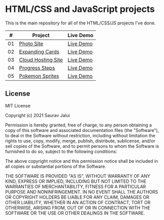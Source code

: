 # HTML/CSS and JavaScript projects

This is the main repository for all of the HTML/CSS/JS projects I've done.

|  #  | Project                                                            | Live Demo                                                   |
| :-: | ------------------------------------------------------------------ | ----------------------------------------------------------- |
| 01  | [Photo Site](https://github.com/SauravJalui/photo-site)            | [Live Demo](https://sauravjalui.github.io/photo-site/)      |
| 02  | [Expanding Cards](https://github.com/SauravJalui/expanding-cards)  | [Live Demo](https://sauravjalui.github.io/expanding-cards/) |
| 03  | [Cloud Hosting Site](https://github.com/SauravJalui/cloud-hosting) | [Live Demo](https://sauravjalui.github.io/cloud-hosting/)   |
| 04  | [Progress Steps](https://github.com/SauravJalui/progress-steps)    | [Live Demo](https://sauravjalui.github.io/progress-steps/)  |
| 05  | [Pokemon Sprites](https://github.com/SauravJalui/pokemon-sprites)  | [Live Demo](https://sauravjalui.github.io/pokemon-sprites/) |

## License

MIT License

Copyright (c) 2021 Saurav Jalui

Permission is hereby granted, free of charge, to any person obtaining a copy
of this software and associated documentation files (the "Software"), to deal
in the Software without restriction, including without limitation the rights
to use, copy, modify, merge, publish, distribute, sublicense, and/or sell
copies of the Software, and to permit persons to whom the Software is
furnished to do so, subject to the following conditions:

The above copyright notice and this permission notice shall be included in all
copies or substantial portions of the Software.

THE SOFTWARE IS PROVIDED "AS IS", WITHOUT WARRANTY OF ANY KIND, EXPRESS OR
IMPLIED, INCLUDING BUT NOT LIMITED TO THE WARRANTIES OF MERCHANTABILITY,
FITNESS FOR A PARTICULAR PURPOSE AND NONINFRINGEMENT. IN NO EVENT SHALL THE
AUTHORS OR COPYRIGHT HOLDERS BE LIABLE FOR ANY CLAIM, DAMAGES OR OTHER
LIABILITY, WHETHER IN AN ACTION OF CONTRACT, TORT OR OTHERWISE, ARISING FROM,
OUT OF OR IN CONNECTION WITH THE SOFTWARE OR THE USE OR OTHER DEALINGS IN THE
SOFTWARE.
